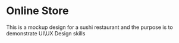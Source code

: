 ﻿# Online Store
 
 This is a mockup design for a sushi restaurant and the purpose is to demonstrate UI\UX Design skills

